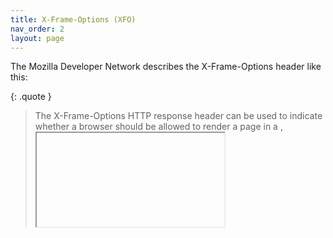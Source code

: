 ```yaml
---
title: X-Frame-Options (XFO)
nav_order: 2
layout: page
---
```


The Mozilla Developer Network describes the X-Frame-Options header like this:

{: .quote }
> The X-Frame-Options HTTP response header can be used to indicate whether a browser should be allowed to render a page in a <frame>, <iframe>, <embed> or <object>. Sites can use this to avoid click-jacking attacks, by ensuring that their content is not embedded into other sites.
>
> source: https://developer.mozilla.org/en-US/docs/Web/HTTP/Headers/X-Frame-Options

It's worth noting that the MDN states that the X-Frame-Options header has been deprecated and removed from most browsers, the OWASP Secure Headers Project still recommends it's use. The MDN-recommended replacement for X-Frame-Options is to use the `frame-ancestors` directive in a [Content-Security-Policy (CSP)](Content-Security-Policy.md) header. However, it's entirely possible to use this middleware without including a CSP header; which is one of the reasons for OWASP maintaining their recommendation on using the X-Frame-Options header.

An X-Frame-Options header can be added in one of two ways, either using the default middleware options:

```csharp
app.UseSecureHeadersMiddleware();
```

The above adds the X-Frame-Options header with a `deny` value.

Or by creating an instance of the `SecureHeadersMiddlewareBuilder` class using the following code:

```csharp
var customHstsConfig = SecureHeadersMiddlewareBuilder
    .CreateBuilder()
    .UseXFrameOptions(XFrameOptions.Sameorigin)
    .Build();

app.UseSecureHeadersMiddleware(customHstsConfig);
```

The above adds the X-Frame-Options header with a `Sameorigin` value.

{: .note }
This allows any <frame>, <iframe>, <embed> or <object> elements to be included on a page if the page has the same origin domain as the element's target.

## Full Options

The X-Frame-Options header object (known internally as `UseXFrameOptions`) has the following options:

- enum: `XFrameOptions`

The values available for the `XFrameOptions` enum are:

- `Deny`
- `Sameorigin`

These values can be set when creating a new instance of the `HstsConfiguration` object, or by calling the `UseHsts` extension method on the `SecureHeadersMiddlewareConfiguration` class.

